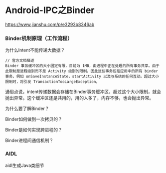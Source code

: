 # Android-IPC之Binder

https://www.jianshu.com/p/e3293b8346ab

### Binder机制原理（工作流程）

为什么Intent不能传递大数据？

```
// 官方文档描述
Binder 事务缓冲区的大小固定有限，目前为 1MB，由进程中正在处理的所有事务共享。由于此限制是进程级别而不是 Activity 级别的限制，因此这些事务包括应用中的所有 binder 事务，例如 onSaveInstanceState，startActivity 以及与系统的任何互动。超过大小限制时，将引发 TransactionTooLargeException。
```

通俗点说，intent传递数据会存储在Binder事务缓冲区，超过这个大小限制，就会抛出异常。这个缓冲区还是共用的，用的人多了，内存不够，也会抛出异常。

为什么要了解Binder？

Binder如何做到一次拷贝的？

Binder是如何实现跨进程的？

Binder进程间通信机制？

### AIDL

aidl生成Java类细节

